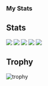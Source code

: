 ### My Stats

<!--
**masaru-gif/masaru-gif** is a ✨ _special_ ✨ repository because its `README.md` (this file) appears on your GitHub profile.

Here are some ideas to get you started:

- 🔭 I’m currently working on ...
- 🌱 I’m currently learning ...
- 👯 I’m looking to collaborate on ...
- 🤔 I’m looking for help with ...
- 💬 Ask me about ...
- 📫 How to reach me: ...
- 😄 Pronouns: ...
- ⚡ Fun fact: ...
-->

## Stats
![](http://github-profile-summary-cards.vercel.app/api/cards/profile-details?username=masaru-gif&theme=gruvbox)
![](http://github-profile-summary-cards.vercel.app/api/cards/repos-per-language?username=masaru-gif&theme=gruvbox)
![](http://github-profile-summary-cards.vercel.app/api/cards/most-commit-language?username=masaru-gif&theme=gruvbox)
![](http://github-profile-summary-cards.vercel.app/api/cards/stats?usernamemasaru-gif&theme=gruvbox)
![](http://github-profile-summary-cards.vercel.app/api/cards/productive-time?username=masaru-gif&theme=gruvbox&utcOffset=9)

## Trophy
![trophy](https://github-profile-trophy.vercel.app/?username=masaru-gif&theme=gruvbox)


